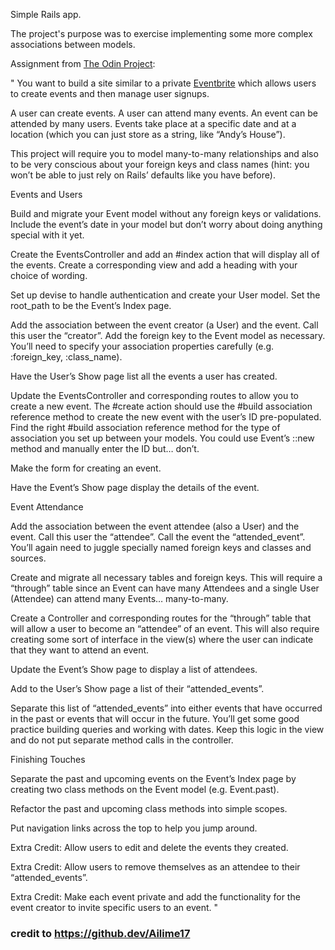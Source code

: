 Simple Rails app.

The project's purpose was to exercise implementing some more complex associations between models.

Assignment from <a href="https://www.theodinproject.com">The Odin Project</a>:


"
You want to build a site similar to a private <a href="https://www.eventbrite.com/">Eventbrite</a> which allows users to create events and then manage user signups.


A user can create events. A user can attend many events. An event can be attended by many users. Events take place at a specific date and at a location (which you can just store as a string, like “Andy’s House”).


This project will require you to model many-to-many relationships and also to be very conscious about your foreign keys and class names (hint: you won’t be able to just rely on Rails’ defaults like you have before).



Events and Users

Build and migrate your Event model without any foreign keys or validations. Include the event’s date in your model but don’t worry about doing anything special with it yet.

Create the EventsController and add an #index action that will display all of the events. Create a corresponding view and add a heading with your choice of wording.

Set up devise to handle authentication and create your User model. Set the root_path to be the Event’s Index page.

Add the association between the event creator (a User) and the event. Call this user the “creator”. Add the foreign key to the Event model as necessary. You’ll need to specify your association properties carefully (e.g. :foreign_key, :class_name).

Have the User’s Show page list all the events a user has created.

Update the EventsController and corresponding routes to allow you to create a new event. The #create action should use the #build association reference method to create the new event with the user’s ID pre-populated. Find the right #build association reference method for the type of association you set up between your models. You could use Event’s ::new method and manually enter the ID but… don’t.

Make the form for creating an event.

Have the Event’s Show page display the details of the event.



Event Attendance

Add the association between the event attendee (also a User) and the event. Call this user the “attendee”. Call the event the “attended_event”. You’ll again need to juggle specially named foreign keys and classes and sources.

Create and migrate all necessary tables and foreign keys. This will require a “through” table since an Event can have many Attendees and a single User (Attendee) can attend many Events… many-to-many.

Create a Controller and corresponding routes for the “through” table that will allow a user to become an “attendee” of an event. This will also require creating some sort of interface in the view(s) where the user can indicate that they want to attend an event.

Update the Event’s Show page to display a list of attendees.

Add to the User’s Show page a list of their “attended_events”.

Separate this list of “attended_events” into either events that have occurred in the past or events that will occur in the future. You’ll get some good practice building queries and working with dates. Keep this logic in the view and do not put separate method calls in the controller.



Finishing Touches

Separate the past and upcoming events on the Event’s Index page by creating two class methods on the Event model (e.g. Event.past).

Refactor the past and upcoming class methods into simple scopes.

Put navigation links across the top to help you jump around.

Extra Credit: Allow users to edit and delete the events they created.

Extra Credit: Allow users to remove themselves as an attendee to their “attended_events”.

Extra Credit: Make each event private and add the functionality for the event creator to invite specific users to an event.
"
### credit to https://github.dev/Ailime17